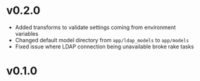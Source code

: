 # v0.2.0
* Added transforms to validate settings coming from environment variables
* Changed default model directory from `app/ldap_models` to `app/models`
* Fixed issue where LDAP connection being unavailable broke rake tasks

# v0.1.0
